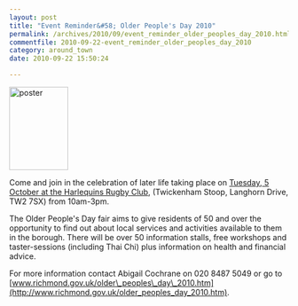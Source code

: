 ```yaml
---
layout: post
title: "Event Reminder&#58; Older People's Day 2010"
permalink: /archives/2010/09/event_reminder_older_peoples_day_2010.html
commentfile: 2010-09-22-event_reminder_older_peoples_day_2010
category: around_town
date: 2010-09-22 15:50:24

---
```


<a href="/assets/images/2010/older_peoples_day_poster.jpg" title="See larger version of - poster"><img src="/assets/images/2010/older_peoples_day_poster_thumb.jpg" width="106" height="150" alt="poster" class="photo right" /></a>

Come and join in the celebration of later life taking place on [Tuesday, 5 October at the Harlequins Rugby Club](/event/auction/200705142565), (Twickenham Stoop, Langhorn Drive, TW2 7SX) from 10am-3pm.

The Older People's Day fair aims to give residents of 50 and over the opportunity to find out about local services and activities available to them in the borough. There will be over 50 information stalls, free workshops and taster-sessions (including Thai Chi) plus information on health and financial advice.

For more information contact Abigail Cochrane on 020 8487 5049 or go to [www.richmond.gov.uk/older\_peoples\_day\_2010.htm](http://www.richmond.gov.uk/older_peoples_day_2010.htm).
